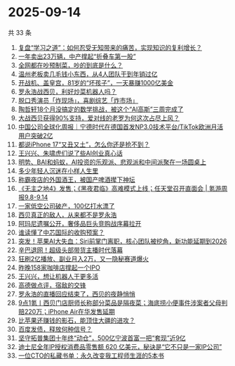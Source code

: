 # 2025-09-14

共 33 条

<!-- BEGIN 36KR -->
<!-- 最后更新时间 2025-09-14 18:07:18 +0800 -->
1. [复盘“学习之道”：如何忍受无知带来的痛苦，实现知识的复利增长？](https://36kr.com/p/3435205731208583)
1. [一年卖出23万辆，中产撑起“折叠车第一股”](https://36kr.com/p/3465076168480129)
1. [全网都在吵预制菜，吵的到底是什么？](https://36kr.com/p/3464520258737792)
1. [温州老板卖几毛钱小东西，从4人团队干到年销过亿](https://36kr.com/p/3465165552948868)
1. [开战机、盖皇宫，81岁的“坏孩子”，一天暴赚1000亿美金](https://36kr.com/p/3466002638345859)
1. [罗永浩战西贝，利好炒菜机器人吗？](https://36kr.com/p/3464883547198851)
1. [脱口秀演员「炸现场」，喜剧综艺「炸市场」](https://36kr.com/p/3465101525374597)
1. [陶哲轩18个月没搞定的数学挑战，被这个“AI高斯”三周完成了](https://36kr.com/p/3466108385908098)
1. [大战西贝获得90%支持，爱对线的老罗为何这次占尽上风？](https://36kr.com/p/3466051797456520)
1. [中国公司全球化周报｜宁德时代在德国首发NP3.0技术平台/TikTok欧洲月活用户突破2亿](https://36kr.com/p/3466061677549186)
1. [都说iPhone 17“又丑又土”，怎么你还是抢不到？](https://36kr.com/p/3466188763436419)
1. [王兴兴、朱啸虎们说了些AI创业真心话](https://36kr.com/p/3466318680069511)
1. [明势、BAI和蚂蚁，AI投资的乐观派、悲观派和中间派聚在一场圆桌上](https://36kr.com/p/3466338499728770)
1. [多少年轻人沉迷在小样人生里](https://36kr.com/p/3464636090799495)
1. [称霸夜店的外国酒王，被国产啤酒撵下神坛](https://36kr.com/p/3466223323927943)
1. [《无主之地4》发售；《黑夜君临》高难模式上线；任天堂召开直面会 |  氪游周报9.8-9.14](https://36kr.com/p/3466354160604549)
1. [一家低空公司破产，100亿打水漂了](https://36kr.com/p/3464862733063814)
1. [西贝真正的敌人，从来都不是罗永浩](https://36kr.com/p/3464839499798150)
1. [阿玛尼遗嘱公开，奢侈品巨头竞购战序幕拉开](https://36kr.com/p/3464831255287168)
1. [谁读懂了中芯国际的收购预案？](https://36kr.com/p/3464756066719111)
1. [突发！苹果AI大失血：Siri前掌门离职，核心团队被挖角，新功能延期到2026](https://36kr.com/p/3464729146250886)
1. [辛巴退网！超级头部带货主播时代落幕](https://36kr.com/p/3464665336665736)
1. [狂刷2亿播放、副业月入2万，又一隐秘赛道爆火](https://36kr.com/p/3464619080652422)
1. [昨晚158家咖啡店撑起一个IPO](https://36kr.com/p/3464569170351490)
1. [王兴兴，想让机器人干更多活](https://36kr.com/p/3464525286708614)
1. [高德做点评，宿敌的交锋](https://36kr.com/p/3464550514579840)
1. [罗永浩的直播回应结束了，西贝的夜静悄悄](https://36kr.com/p/3464443525371529)
1. [9点1氪丨西贝门店厨师长称部分菜品是隔夜菜；海底捞小便事件涉案者父母判赔220万；iPhone Air在华发售延期](https://36kr.com/p/3463950592366215)
1. [比苹果还赚钱的影石，能顶住大疆的进攻？](https://36kr.com/p/3464455763137922)
1. [百度发债，释放何种信号？](https://36kr.com/p/3464461935203715)
1. [坚守拓普集团十年终“动仓”，500亿宁波首富一把“套现”近9亿](https://36kr.com/p/3463766399326596)
1. [迪士尼全年IP授权消费品零售额 620 亿美元，秘诀是“它不只是一家IP公司”](https://36kr.com/p/3463454008071560)
1. [一位CTO的私藏书单：永久改变我工程师生涯的5本书](https://36kr.com/p/3436685002820996)
<!-- END 36KR -->